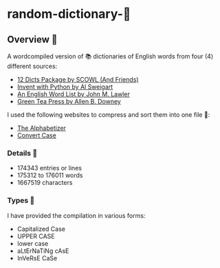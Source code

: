 # random-dictionary-📖
 ## **Overview** 🦅
 A wordcompiled version of 📚 dictionaries of English words from four (4) different sources:
 * [12 Dicts Package by SCOWL (And Friends)](http://wordlist.aspell.net/12dicts/)
 * [Invent with Python by Al Sweigart](https://inventwithpython.com/dictionary.txt)
 * [An English Word List by John M. Lawler](http://www-personal.umich.edu/~jlawler/wordlist.html)
 * [Green Tea Press by Allen B. Downey](https://greenteapress.com/thinkpython2/code/words.txt)

I used the following websites to compress and sort them into one file 📄:
* [The Alphabetizer](https://alphabetizer.flap.tv/) 
* [Convert Case](https://convertcase.net/)

 ### **Details** 🔢
  * 174343 entries or lines
  * 175312 to 176011 words
  * 1667519 characters


### **Types** 📂
I have provided the compilation in various forms:
* Capitalized Case
* UPPER CASE
* lower case
* aLtErNaTiNg cAsE
* InVeRsE CaSe

